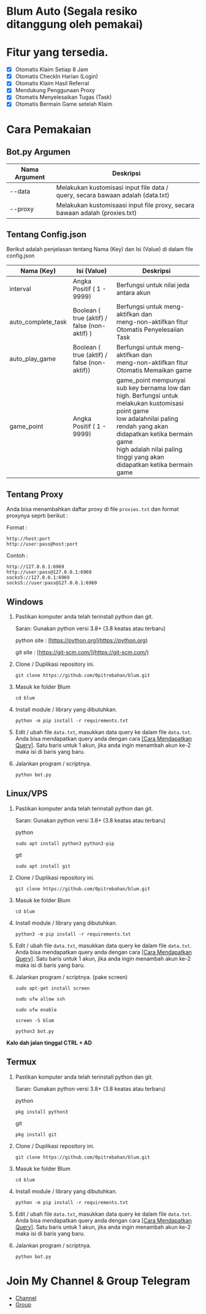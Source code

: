 # Blum Auto (Segala resiko ditanggung oleh pemakai)

# Fitur yang tersedia.

- [x] Otomatis Klaim Setiap 8 Jam
- [x] Otomatis CheckIn Harian (Login)
- [x] Otomatis Klaim Hasil Referral
- [x] Mendukung Penggunaan Proxy
- [x] Otomatis Menyelesaikan Tugas (Task)
- [x] Otomatis Bermain Game setelah Klaim 

# Cara Pemakaian

## Bot.py Argumen

| Nama Argument | Deskripsi                                                                          |
| ------------- | ---------------------------------------------------------------------------------- |
| --data        | Melakukan kustomisasi input file data / <br>query, secara bawaan adalah (data.txt) |
| --proxy       | Melakukan kustomisaasi input file proxy, secara bawaan adalah (proxies.txt)        |

## Tentang Config.json

Berikut adalah penjelasan tentang Nama (Key) dan Isi (Value) di dalam file config.json

| Nama (Key)         | Isi (Value)                                  | Deskripsi                                                                                                                                                                                                                                                   |
| ------------------ | -------------------------------------------- | ----------------------------------------------------------------------------------------------------------------------------------------------------------------------------------------------------------------------------------------------------------- |
| interval           | Angka Positif ( 1 - 9999)                    | Berfungsi untuk nilai jeda antara akun                                                                                                                                                                                                                      |
| auto_complete_task | Boolean ( true (aktif) / false (non-aktif) ) | Berfungsi untuk meng-aktifkan dan <br>meng-non-aktifkan fitur Otomatis Penyelesaiian Task                                                                                                                                                                   |
| auto_play_game     | Boolean ( true (aktif) / false (non-aktif))  | Berfungsi untuk meng-aktifkan dan <br>meng-non-aktifkan fitur Otomatis Memaikan game                                                                                                                                                                        |
| game_point         | Angka Positif ( 1 - 9999)                    | game_point mempunyai sub key bernama low dan high. Berfungsi untuk melakukan kustomisasi point game <br>low adalahnilai paling rendah yang akan didapatkan ketika bermain game<br> high adalah nilai paling tinggi yang akan didapatkan ketika bermain game |

## Tentang Proxy

Anda bisa menambahkan daftar proxy di file `proxies.txt` dan format proxynya seprti berikut :

Format :

```
http://host:port
http://user:pass@host:port
```

Contoh :

```
http://127.0.0.1:6969
http://user:pass@127.0.0.1:6969
socks5://127.0.0.1:6969
socks5://user:pass@127.0.0.1:6969
```

## Windows 

1. Pastikan komputer anda telah terinstall python dan git.

    Saran: Gunakan python versi 3.8+ (3.8 keatas atau terbaru)
   
   python site : [https://python.org](https://python.org)
   
   git site : [https://git-scm.com/](https://git-scm.com/)

2. Clone / Duplikasi repository ini.
   ```shell
   git clone https://github.com/0pitrebahan/blum.git
   ```

3. Masuk ke folder Blum
   ```
   cd blum
   ```

4. Install module / library yang dibutuhkan.
   ```
   python -m pip install -r requirements.txt
   ```

5. Edit / ubah file `data.txt`, masukkan data query ke dalam file `data.txt`. Anda bisa mendapatkan query anda dengan cara [[Cara Mendapatkan Query]](https://github.com/user-attachments/assets/e71ae5f9-6829-40ec-aff6-23fab370ceb5). Satu baris untuk 1 akun, jika anda ingin menambah akun ke-2 maka isi di baris yang baru.

6. Jalankan program / scriptnya.
   ```
   python bot.py
   ```

## Linux/VPS 

1. Pastikan komputer anda telah terinstall python dan git.

    Saran: Gunakan python versi 3.8+ (3.8 keatas atau terbaru)
   
   python
   ```shell
   sudo apt install python3 python3-pip
   ```
   git
   ```shell
   sudo apt install git
   ```

2. Clone / Duplikasi repository ini.
   ```shell
   git clone https://github.com/0pitrebahan/blum.git
   ```

3. Masuk ke folder Blum
   ```
   cd blum
   ```

4. Install module / library yang dibutuhkan.
   ```
   python3 -m pip install -r requirements.txt
   ```

5. Edit / ubah file `data.txt`, masukkan data query ke dalam file `data.txt`. Anda bisa mendapatkan query anda dengan cara [[Cara Mendapatkan Query]](https://github.com/user-attachments/assets/e71ae5f9-6829-40ec-aff6-23fab370ceb5). Satu baris untuk 1 akun, jika anda ingin menambah akun ke-2 maka isi di baris yang baru.

6. Jalankan program / scriptnya. (pake screen)
   ```
   sudo apt-get install screen
   ```
   ```
   sudo ufw allow ssh
   ```
   ```
   sudo ufw enable
   ```
   ```
   screen -S blum
   ```
   ```
   python3 bot.py
   ```
**Kalo dah jalan tinggal CTRL + AD**
## Termux

1. Pastikan komputer anda telah terinstall python dan git.

    Saran: Gunakan python versi 3.8+ (3.8 keatas atau terbaru)
   
   python
   ```shell
   pkg install python3
   ```
   git
   ```shell
   pkg install git
   ```

2. Clone / Duplikasi repository ini.
   ```shell
   git clone https://github.com/0pitrebahan/blum.git
   ```

3. Masuk ke folder Blum
   ```
   cd blum
   ```

4. Install module / library yang dibutuhkan.
   ```
   python -m pip install -r requirements.txt
   ```

5. Edit / ubah file `data.txt`, masukkan data query ke dalam file `data.txt`. Anda bisa mendapatkan query anda dengan cara [[Cara Mendapatkan Query]](https://github.com/user-attachments/assets/e71ae5f9-6829-40ec-aff6-23fab370ceb5). Satu baris untuk 1 akun, jika anda ingin menambah akun ke-2 maka isi di baris yang baru.

6. Jalankan program / scriptnya.
   ```
   python bot.py
   ```

# Join My Channel & Group Telegram
- [Channel](https://t.me/Aerdropmobile)
- [Group](https://t.me/AerdropmobileGroup)
